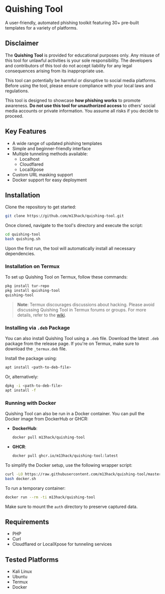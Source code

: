 
# Quishing Tool

A user-friendly, automated phishing toolkit featuring 30+ pre-built templates for a variety of platforms.

## Disclaimer

The **Quishing Tool** is provided for educational purposes only. Any misuse of this tool for unlawful activities is your sole responsibility. The developers and contributors of this tool do not accept liability for any legal consequences arising from its inappropriate use.

This tool can potentially be harmful or disruptive to social media platforms. Before using the tool, please ensure compliance with your local laws and regulations.

This tool is designed to showcase **how phishing works** to promote awareness. **Do not use this tool for unauthorized access** to others' social media accounts or private information. You assume all risks if you decide to proceed.

## Key Features

- A wide range of updated phishing templates
- Simple and beginner-friendly interface
- Multiple tunneling methods available:
  - Localhost
  - Cloudflared
  - LocalXpose
- Custom URL masking support
- Docker support for easy deployment

## Installation

Clone the repository to get started:

```bash
git clone https://github.com/m13hack/quishing-tool.git
```

Once cloned, navigate to the tool's directory and execute the script:

```bash
cd quishing-tool
bash quishing.sh
```

Upon the first run, the tool will automatically install all necessary dependencies.

### Installation on Termux

To set up Quishing Tool on Termux, follow these commands:

```bash
pkg install tur-repo
pkg install quishing-tool
quishing-tool
```

> **Note**: Termux discourages discussions about hacking. Please avoid discussing Quishing Tool in Termux forums or groups. For more details, refer to the [wiki](https://github.com/m13hack/quishing-tool/wiki).

### Installing via `.deb` Package

You can also install Quishing Tool using a `.deb` file. Download the latest `.deb` package from the release page. If you're on Termux, make sure to download the `_termux.deb` file.

Install the package using:

```bash
apt install <path-to-deb-file>
```

Or, alternatively:

```bash
dpkg -i <path-to-deb-file>
apt install -f
```

### Running with Docker

Quishing Tool can also be run in a Docker container. You can pull the Docker image from DockerHub or GHCR:

- **DockerHub**:
  ```bash
  docker pull m13hack/quishing-tool
  ```

- **GHCR**:
  ```bash
  docker pull ghcr.io/m13hack/quishing-tool:latest
  ```

To simplify the Docker setup, use the following wrapper script:

```bash
curl -LO https://raw.githubusercontent.com/m13hack/quishing-tool/master/docker.sh
bash docker.sh
```

To run a temporary container:

```bash
docker run --rm -ti m13hack/quishing-tool
```

Make sure to mount the `auth` directory to preserve captured data.

## Requirements

- PHP
- Curl
- Cloudflared or LocalXpose for tunneling services

## Tested Platforms

- Kali Linux
- Ubuntu
- Termux
- Docker

